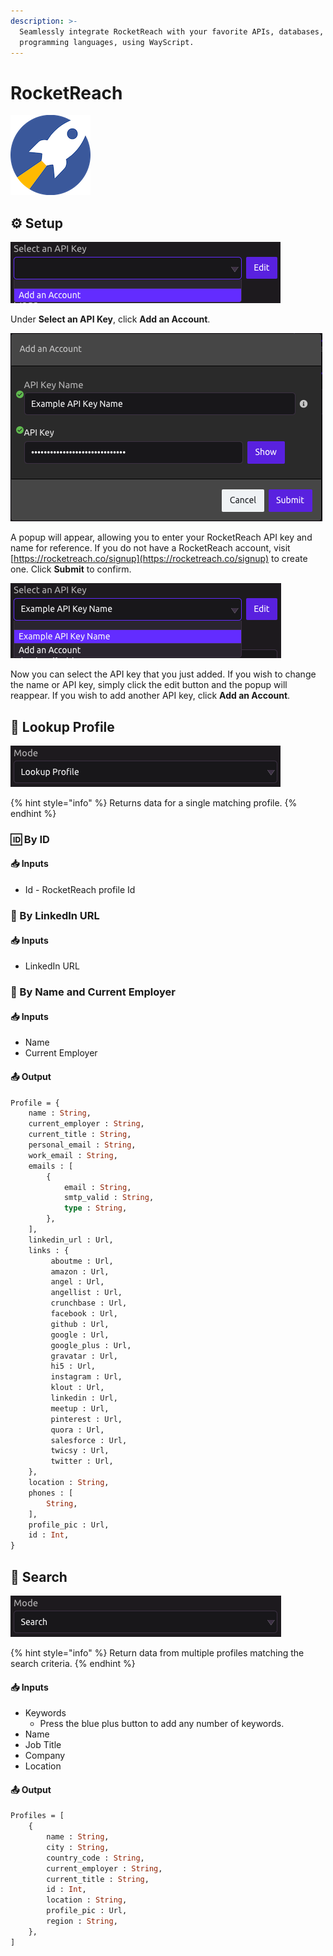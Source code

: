 ```yaml
---
description: >-
  Seamlessly integrate RocketReach with your favorite APIs, databases, and
  programming languages, using WayScript.
---
```


# RocketReach

![Find profiles for professionals using RocketReach.](../../.gitbook/assets/rocket_reach.png)

## ⚙ Setup

![](../../.gitbook/assets/screen-shot-2019-08-02-at-1.15.22-pm.png)

Under **Select an API Key**, click **Add an Account**.

![](../../.gitbook/assets/screen-shot-2019-08-02-at-1.08.18-pm.png)

A popup will appear, allowing you to enter your RocketReach API key and name for reference. If you do not have a RocketReach account, visit [https://rocketreach.co/signup](https://rocketreach.co/signup) to create one. Click **Submit** to confirm.

![](../../.gitbook/assets/screen-shot-2019-08-02-at-1.12.12-pm.png)

Now you can select the API key that you just added. If you wish to change the name or API key, simply click the edit button and the popup will reappear. If you wish to add another API key, click **Add an Account**.

## 👤 Lookup Profile

![Select Lookup Profile Mode](../../.gitbook/assets/screen-shot-2019-07-24-at-4.48.36-pm.png)

{% hint style="info" %}
Returns data for a single matching profile.
{% endhint %}

### 🆔 By ID

#### 📥 Inputs

* Id - RocketReach profile Id

### 🔗 By LinkedIn URL

#### 📥 Inputs

* LinkedIn URL

### 📔 By Name and Current Employer

#### 📥 Inputs

* Name
* Current Employer

#### 📤 Output

```graphql
Profile = {
    name : String,
    current_employer : String, 
    current_title : String, 
    personal_email : String, 
    work_email : String, 
    emails : [
        {
            email : String, 
            smtp_valid : String, 
            type : String, 
        },
    ],
    linkedin_url : Url,
    links : {
         aboutme : Url,
         amazon : Url, 
         angel : Url, 
         angellist : Url,
         crunchbase : Url,
         facebook : Url,
         github : Url,
         google : Url,
         google_plus : Url,
         gravatar : Url,
         hi5 : Url,
         instagram : Url,
         klout : Url,
         linkedin : Url,
         meetup : Url,
         pinterest : Url,
         quora : Url,
         salesforce : Url,
         twicsy : Url,
         twitter : Url,   
    },
    location : String, 
    phones : [
        String,
    ],
    profile_pic : Url,
    id : Int,
}
```

## 🔎 Search

![Select Search Mode](../../.gitbook/assets/screen-shot-2019-07-24-at-4.58.43-pm.png)

{% hint style="info" %}
Return data from multiple profiles matching the search criteria.
{% endhint %}

#### 📥 Inputs

* Keywords
  * Press the blue plus button to add any number of keywords.
* Name
* Job Title
* Company
* Location

#### 📤 Output

```graphql
Profiles = [
    {
        name : String,
        city : String,
        country_code : String, 
        current_employer : String,
        current_title : String,
        id : Int,
        location : String, 
        profile_pic : Url,
        region : String,
    },
]
```

